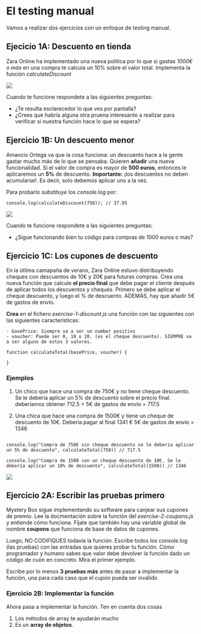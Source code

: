 # El testing manual

Vamos a realizar dos ejercicios con un enfoque de testing manual.

## Ejecicio 1A: Descuento en tienda

Zara Online ha implementado una nueva política por lo que si gastas *1000€ o más* en una compra te calcula un 10% sobre el valor total. Implementa la función _calculateDiscount_

![](https://oscarm.tinytake.com/media/16bfa8d?filename=1728291957607_TinyTake07-10-2024-11-06-00_638638887617288914.png&sub_type=thumbnail_preview&type=attachment&width=1198&height=115)

Cuando te funcione respondete a las siguientes preguntas:

- ¿Te resulta esclarecedor lo que ves por pantalla?
- ¿Crees que habría alguna otra pruena interesante a realizar para verificar si nuestra función hace lo que se espera?

## Ejercicio 1B: Un descuento menor

Amancio Ortega va que la cosa funciona: un descuento hace a la gente gastar mucho más de lo que se pensaba. Quieren **añadir** una nueva funcionalidad. Si el valor de compra es mayor de **500 euros**, entonces le aplicaremos un **5%** de descuento. **Importante:** ¡los descuentos no deben acumularse!. Es decir, solo debemos aplicar uno a la vez.

Para probarlo _substituye_ los _console.log_ por:

```
console.log(calculateDiscount(750)); // 37.95
```

![](https://oscarm.tinytake.com/media/16bfa91?filename=1728292005690_TinyTake07-10-2024-11-06-49_638638888099553106.png&sub_type=thumbnail_preview&type=attachment&width=1195&height=204)

Cuando te funcione respondete a las siguientes preguntas:

- ¿Sigue funcionando bien tu código para compras de 1000 euros o más?

## Ejercicio 1C: Los cupones de descuento

En la útlima camapaña de verano, Zara Online estuvo distribuyendo cheques con descuentos de 10€ y 20€ para futuras compras. Crea una nueva función que calcule **el precio final** que debe pagar el cliente después de aplicar todos los descuentos y cheques. Primero se debe aplicar el cheque descuento, y luego el % de descuento. ADEMÁS, hay que añadir 5€ de gastos de envío.

**Crea** en el fichero  _exercise-1-discount.js_ una función con las siguientes con las siguientes características:

```
- basePrice: Siempre va a ser un number positivo
- voucher: Puede ser 0, 10 o 20. (es el cheque descuento). SIEMPRE va a ser alguno de estos 3 valores.

function calculateTotal(basePrice, voucher) {

}
```

### Ejemplos

1. Un chico que hace una compra de 750€ y no tiene cheque descuento. Se le debería aplicar un 5% de descuento sobre el precio final. deberíamos obtener 712.5 + 5€ de gastos de envío = 717.5 

2. Una chica que hace una compra de 1500€ y tiene un cheque de descuento de 10€. Debería pagar al final 1341 €  5€ de gastos de envío = 1346

```

console.log("Compra de 750€ sin cheque descuento se le debería aplicar un 5% de descuento", calculateTotal(750)) // 717.5

console.log("Compra de 1500 con un cheque descuento de 10€. Se le debería aplicar un 10% de descuento", calculateTotal(1500)) // 1346
```

![](https://oscarm.tinytake.com/media/16bfad0?filename=1728292684764_TinyTake07-10-2024-11-18-06_638638894884055784.png&sub_type=thumbnail_preview&type=attachment&width=1197&height=295)

## Ejercicio 2A: Escribir las pruebas primero

Mystery Box sigue implementando su software para canjear sus cupones de premio. Lee la docmentación sobre la función del _exercise-2-coupons.js_
y entiende cómo funciona. Fíjate que también hay una variable global de nombre **coupons** que funciona de base de datos de cupones.

Luego, NO CODIFIQUES todavía la función. Escribe todos los console.log (las pruebas) con las entradas que quieres probar tu función. Cómo programador y humano sabes que valor debe devolver la función dado un código de cuòn en concreto. Mira el primer ejemplo.

Escribe por lo menos **3 pruebas más** antes de pasar a implementar la función, una para cada caso que el cupón pueda ser inválido

### Ejercicio 2B: Implementar la función

Ahora pasa a implementar la función. Ten en cuenta dos cosas 

1. Los métodos de array te ayudarán mucho
2. Es un **array de objetos**. 
